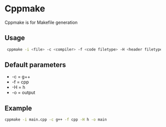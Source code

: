 # Cppmake

Cppmake is for Makefile generation

## Usage

```Bash
 cppmake -i <file> -c <compiler> -f <code filetype> -H <header filetype> -o <output name> <compiler arguments>
```

## Default parameters

- -c = g++
- -f = cpp
- -H = h
- -o = output

## Example

```Bash
cppmake -i main.cpp -c g++ -f cpp -H h -o main
```